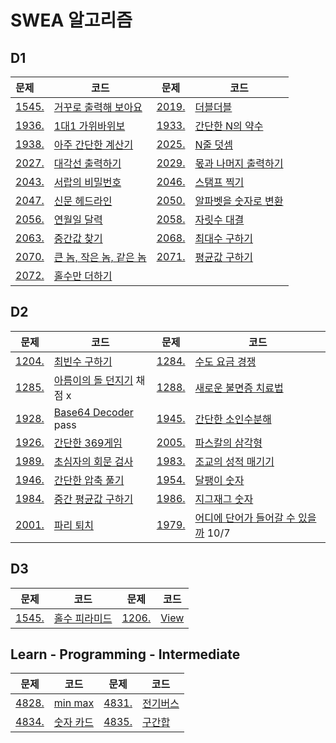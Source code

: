 # SWEA 알고리즘

## D1

| 문제                                                         | 코드                                 | 문제                                                         | 코드                              |
| :----------------------------------------------------------- | ------------------------------------ | ------------------------------------------------------------ | --------------------------------- |
| [1545.](https://swexpertacademy.com/main/code/problem/problemDetail.do?contestProbId=AV2gbY0qAAQBBAS0&categoryId=AV2gbY0qAAQBBAS0&categoryType=CODE#) | [거꾸로 출력해 보아요](./1545.py)    | [2019.](https://swexpertacademy.com/main/code/problem/problemDetail.do?contestProbId=AV5QDEX6AqwDFAUq&categoryId=AV5QDEX6AqwDFAUq&categoryType=CODE) | [더블더블](./2019.py)             |
| [1936.](https://swexpertacademy.com/main/code/problem/problemDetail.do?contestProbId=AV5PjKXKALcDFAUq&categoryId=AV5PjKXKALcDFAUq&categoryType=CODE) | [1대1 가위바위보](./1936.py)         | [1933.](https://swexpertacademy.com/main/code/problem/problemDetail.do?contestProbId=AV5PhcWaAKIDFAUq&categoryId=AV5PhcWaAKIDFAUq&categoryType=CODE) | [간단한 N의 약수](./1933.py)      |
| [1938.](https://swexpertacademy.com/main/code/problem/problemDetail.do?contestProbId=AV5PjsYKAMIDFAUq&categoryId=AV5PjsYKAMIDFAUq&categoryType=CODE) | [아주 간단한 계산기](./1938.py)      | [2025.](https://swexpertacademy.com/main/code/problem/problemDetail.do?contestProbId=AV5QFZtaAscDFAUq&categoryId=AV5QFZtaAscDFAUq&categoryType=CODE) | [N줄 덧셈](./2025.py)             |
| [2027.](https://swexpertacademy.com/main/code/problem/problemDetail.do?contestProbId=AV5QFuZ6As0DFAUq&categoryId=AV5QFuZ6As0DFAUq&categoryType=CODE) | [대각선 출력하기](./2027.py)         | [2029.](https://swexpertacademy.com/main/code/problem/problemDetail.do?contestProbId=AV5QGNvKAtEDFAUq&categoryId=AV5QGNvKAtEDFAUq&categoryType=CODE) | [몫과 나머지 출력하기](./2029.py) |
| [2043.](https://swexpertacademy.com/main/code/problem/problemDetail.do?contestProbId=AV5QJ_8KAx8DFAUq&categoryId=AV5QJ_8KAx8DFAUq&categoryType=CODE) | [서랍의 비밀번호](./2043.py)         | [2046.](https://swexpertacademy.com/main/code/problem/problemDetail.do?contestProbId=AV5QKdT6AyYDFAUq&categoryId=AV5QKdT6AyYDFAUq&categoryType=CODE) | [스탬프 찍기](./2046.py)          |
| [2047.](https://swexpertacademy.com/main/code/problem/problemDetail.do?contestProbId=AV5QKsLaAy0DFAUq&categoryId=AV5QKsLaAy0DFAUq&categoryType=CODE) | [신문 헤드라인](./2047.py)           | [2050.](https://swexpertacademy.com/main/code/problem/problemDetail.do?contestProbId=AV5QLGxKAzQDFAUq&categoryId=AV5QLGxKAzQDFAUq&categoryType=CODE) | [알파벳을 숫자로 변환](./2050.py) |
| [2056.](https://swexpertacademy.com/main/code/problem/problemDetail.do?contestProbId=AV5QLkdKAz4DFAUq&categoryId=AV5QLkdKAz4DFAUq&categoryType=CODE) | [연월일 달력](./2056.py)             | [2058.](https://swexpertacademy.com/main/code/problem/problemDetail.do?contestProbId=AV5QPRjqA10DFAUq&categoryId=AV5QPRjqA10DFAUq&categoryType=CODE) | [자릿수 대결](./2058.py)          |
| [2063.](https://swexpertacademy.com/main/code/problem/problemDetail.do?contestProbId=AV5QPsXKA2UDFAUq&categoryId=AV5QPsXKA2UDFAUq&categoryType=CODE) | [중간값 찾기](./2063.py)             | [2068.](https://swexpertacademy.com/main/code/problem/problemDetail.do?contestProbId=AV5QQhbqA4QDFAUq&categoryId=AV5QQhbqA4QDFAUq&categoryType=CODE) | [최대수 구하기](./2068.py)        |
| [2070.](https://swexpertacademy.com/main/code/problem/problemDetail.do?contestProbId=AV5QQ6qqA40DFAUq&categoryId=AV5QQ6qqA40DFAUq&categoryType=CODE) | [큰 놈, 작은 놈, 같은 놈](./2070.py) | [2071.](https://swexpertacademy.com/main/code/problem/problemDetail.do?contestProbId=AV5QRnJqA5cDFAUq&categoryId=AV5QRnJqA5cDFAUq&categoryType=CODE) | [평균값 구하기](./2071.py)        |
| [2072.](https://swexpertacademy.com/main/code/problem/problemDetail.do?contestProbId=AV5QSEhaA5sDFAUq&categoryId=AV5QSEhaA5sDFAUq&categoryType=CODE) | [홀수만 더하기](./2072.py)           |                                                              |                                   |

## D2

| 문제                                                         | 코드                                   | 문제                                                         | 코드                                             |
| ------------------------------------------------------------ | -------------------------------------- | ------------------------------------------------------------ | ------------------------------------------------ |
| [1204.](https://swexpertacademy.com/main/code/problem/problemDetail.do?contestProbId=AV13zo1KAAACFAYh&categoryId=AV13zo1KAAACFAYh&categoryType=CODE) | [최빈수 구하기](./1204.py)             | [1284.](https://swexpertacademy.com/main/code/problem/problemDetail.do?contestProbId=AV189xUaI8UCFAZN&categoryId=AV189xUaI8UCFAZN&categoryType=CODE) | [수도 요금 경쟁](./1284.py)                      |
| [1285.](https://swexpertacademy.com/main/code/problem/problemDetail.do?contestProbId=AV18-stqI8oCFAZN&categoryId=AV18-stqI8oCFAZN&categoryType=CODE) | [아름이의 돌 던지기](./1285.py) 채점 x | [1288.](https://swexpertacademy.com/main/code/problem/problemDetail.do?contestProbId=AV18_yw6I9MCFAZN&categoryId=AV18_yw6I9MCFAZN&categoryType=CODE) | [새로운 불면증 치료법](./1288.py)                |
| [1928.](https://swexpertacademy.com/main/code/problem/problemDetail.do?contestProbId=AV5PR4DKAG0DFAUq&categoryId=AV5PR4DKAG0DFAUq&categoryType=CODE) | [Base64 Decoder](./1928/py) pass       | [1945.](https://swexpertacademy.com/main/code/problem/problemDetail.do?contestProbId=AV5Pl0Q6ANQDFAUq&categoryId=AV5Pl0Q6ANQDFAUq&categoryType=CODE) | [간단한 소인수분해](./1945.py)                   |
| [1926.](https://www.swexpertacademy.com/main/code/problem/problemDetail.do?contestProbId=AV5PTeo6AHUDFAUq&categoryId=AV5PTeo6AHUDFAUq&categoryType=CODE) | [간단한 369게임](./1926.py)            | [2005.](https://www.swexpertacademy.com/main/code/problem/problemDetail.do?contestProbId=AV5P0-h6Ak4DFAUq&categoryId=AV5P0-h6Ak4DFAUq&categoryType=CODE) | [파스칼의 삼각형](./2005.py)                     |
| [1989.](https://www.swexpertacademy.com/main/code/problem/problemDetail.do?contestProbId=AV5PyTLqAf4DFAUq&categoryId=AV5PyTLqAf4DFAUq&categoryType=CODE) | [초심자의 회문 검사](./1989.py)        | [1983.](https://www.swexpertacademy.com/main/code/problem/problemDetail.do?contestProbId=AV5PwGK6AcIDFAUq&categoryId=AV5PwGK6AcIDFAUq&categoryType=CODE) | [조교의 성적 매기기](./1983.py)                  |
| [1946.](https://www.swexpertacademy.com/main/code/problem/problemDetail.do?contestProbId=AV5PmkDKAOMDFAUq&categoryId=AV5PmkDKAOMDFAUq&categoryType=CODE) | [간단한 압축 풀기](./1946.py)          | [1954.](https://www.swexpertacademy.com/main/code/problem/problemDetail.do?contestProbId=AV5PobmqAPoDFAUq) | [달팽이 숫자](./1954.py)                         |
| [1984.](https://www.swexpertacademy.com/main/code/problem/problemDetail.do?contestProbId=AV5Pw_-KAdcDFAUq&categoryId=AV5Pw_-KAdcDFAUq&categoryType=CODE) | [중간 평균값 구하기](./1984.py)        | [1986.](https://www.swexpertacademy.com/main/code/problem/problemDetail.do?contestProbId=AV5PxmBqAe8DFAUq&categoryId=AV5PxmBqAe8DFAUq&categoryType=CODE) | [지그재그 숫자](./1986.py)                       |
| [2001.](https://www.swexpertacademy.com/main/code/problem/problemDetail.do?contestProbId=AV5PzOCKAigDFAUq) | [파리 퇴치](./2001.py)                 | [1979.](https://www.swexpertacademy.com/main/code/problem/problemSubmitHistory.do) | [어디에 단어가 들어갈 수 있을까](./1979.py) 10/7 |

## D3

| 문제                                                         | 코드                       | 문제                                                         | 코드              |
| ------------------------------------------------------------ | -------------------------- | ------------------------------------------------------------ | ----------------- |
| [1545.](https://swexpertacademy.com/main/code/problem/problemDetail.do?contestProbId=AWvzGUKKPVwDFASy&categoryId=AWvzGUKKPVwDFASy&categoryType=CODE&&&) | [홀수 피라미드](./8016.py) | [1206.](https://www.swexpertacademy.com/main/code/problem/problemDetail.do?contestProbId=AV134DPqAA8CFAYh) | [View](./1206.py) |

## Learn - Programming - Intermediate

| 문제                                                         | 코드                   | 문제                                                         | 코드                  |
| ------------------------------------------------------------ | ---------------------- | ------------------------------------------------------------ | --------------------- |
| [4828.](https://www.swexpertacademy.com/main/learn/course/lectureProblemViewer.do) | [min max](./4828.py)   | [4831.](https://www.swexpertacademy.com/main/learn/course/lectureProblemViewer.do) | [전기버스](./4831.py) |
| [4834.](https://www.swexpertacademy.com/main/learn/course/lectureProblemViewer.do) | [숫자 카드](./4834.py) | [4835.](https://www.swexpertacademy.com/main/learn/course/lectureProblemViewer.do) | [구간합](./4835.py)   |











